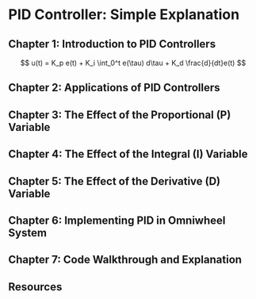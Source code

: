 # PID Controller: Simple Explanation
## Chapter 1: Introduction to PID Controllers
$$
u(t) = K_p e(t) + K_i \int_0^t e(\tau) d\tau + K_d \frac{d}{dt}e(t)
$$
## Chapter 2: Applications of PID Controllers
## Chapter 3: The Effect of the Proportional (P) Variable
## Chapter 4: The Effect of the Integral (I) Variable
## Chapter 5: The Effect of the Derivative (D) Variable
## Chapter 6: Implementing PID in Omniwheel System
## Chapter 7: Code Walkthrough and Explanation
## Resources
